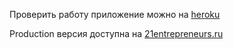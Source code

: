 Проверить работу приложение можно на [heroku](https://entrepreneurs-hh.herokuapp.com/)

Production версия доступна на [21entrepreneurs.ru](https://www.21entrepreneurs.ru)
